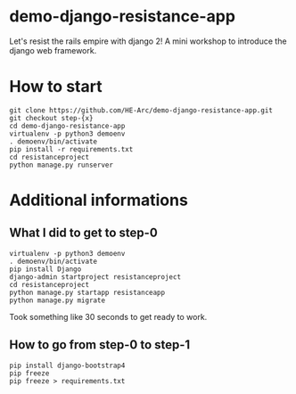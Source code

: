 # demo-django-resistance-app
Let's resist the rails empire with django 2! A mini workshop to introduce the django web framework.


# How to start

```
git clone https://github.com/HE-Arc/demo-django-resistance-app.git
git checkout step-{x}
cd demo-django-resistance-app
virtualenv -p python3 demoenv
. demoenv/bin/activate
pip install -r requirements.txt
cd resistanceproject
python manage.py runserver

```

# Additional informations

## What I did to get to step-0

```
virtualenv -p python3 demoenv
. demoenv/bin/activate
pip install Django
django-admin startproject resistanceproject
cd resistanceproject
python manage.py startapp resistanceapp
python manage.py migrate
```
Took something like 30 seconds to get ready to work.


## How to go from step-0 to step-1

```
pip install django-bootstrap4
pip freeze
pip freeze > requirements.txt
```
